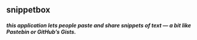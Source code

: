 ## snippetbox
##### this application lets people paste and share snippets of text — a bit like Pastebin or GitHub’s Gists. 
